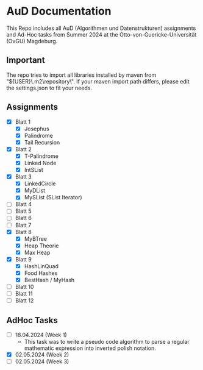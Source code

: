 # AuD Documentation

This Repo includes all AuD (Algorithmen und Datenstrukturen) assignments and Ad-Hoc tasks from Summer 2024 at the Otto-von-Guericke-Universität (OvGU) Magdeburg.

## Important

The repo tries to import all libraries installed by maven from "${USER}\\.m2\\repository\\". If your maven import path differs, please edit the settings.json to fit your needs.

## Assignments

- [x] Blatt 1
  - [x] Josephus
  - [x] Palindrome
  - [x] Tail Recursion
- [x] Blatt 2
  - [x] T-Palindrome
  - [x] Linked Node
  - [x] IntSList
- [x] Blatt 3
  - [x] LinkedCircle
  - [x] MyDList
  - [x] MySList (SList Iterator)
- [ ] Blatt 4
- [ ] Blatt 5
- [ ] Blatt 6
- [ ] Blatt 7
- [x] Blatt 8
  - [x] MyBTree
  - [x] Heap Theorie
  - [x] Max Heap
- [x] Blatt 9
  - [x] HashLinQuad
  - [x] Food Hashes
  - [x] BestHash / MyHash
- [ ] Blatt 10
- [ ] Blatt 11
- [ ] Blatt 12

## AdHoc Tasks

- [ ] 18.04.2024 (Week 1)
  - This task was to write a pseudo code algorithm to parse a regular mathematic expression into inverted polish notation.
- [x] 02.05.2024 (Week 2)
- [ ] 02.05.2024 (Week 3)
